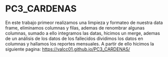 # PC3_CARDENAS
En este trabajo primeor realizamos una limpieza y formateo de nuestra data frame, eliminamos columnas y filas, ademas de renombrar algunas columnas, sumado a ello integramos las datas, hicimos un merge, ademas de un análisis de los datos de los fallecidos dividimos los datos en columnas y hallamos los reportes mensuales. A partir de ello hicimos la siguiente pagina: https://valcc01.github.io/PC3_CARDENAS/

